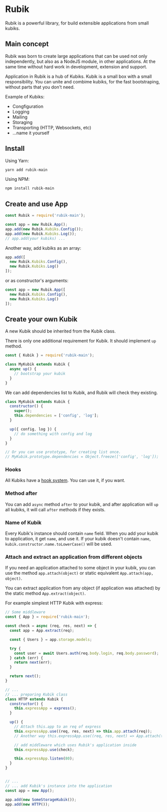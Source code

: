 # Rubik
Rubik is a powerful library, for build extensible applications from small kubiks.

## Main concept
Rubik was born to create large applications that can be used not only independently, but also as a NodeJS module, in other applications. At the same time without hard work in development, extension and support.

Application in Rubik is a hub of Kubiks. Kubik is a small box with a small responsibility.
You can unite and combime kubiks, for the fast bootstraping, without parts that you don't need.

Example of Kubiks:
- Congfiguration
- Logging
- Mailing
- Storaging
- Transporting (HTTP, Websockets, etc)
- ...name it yourself

## Install
Using Yarn:
```sh
yarn add rubik-main
```

Using NPM:
```sh
npm install rubik-main
```

## Create and use App
```js
const Rubik = require('rubik-main');

const app = new Rubik.App();
app.add(new Rubik.Kubiks.Config());
app.add(new Rubik.Kubiks.Log());
// app.add(your kubiks) ...
```
Another way, add kubiks as an array:
```js
app.add([
  new Rubik.Kubiks.Config(),
  new Rubik.Kubiks.Log()
]);
```

or as constructor's arguments:
```js
const app = new Rubik.App([
  new Rubik.Kubiks.Config(),
  new Rubik.Kubiks.Log()
]);
```

## Create your own Kubik
A new Kubik should be inherited from the Kubik class.

There is only one additional requirement for Kubik. It should implement `up` method.

```js
const { Kubik } = require('rubik-main');

class MyKubik extends Kubik {
  async up() {
    // bootstrap your kubik
  }
}
```

We can add dependencies list to Kubik, and Rubik will check they existing.

```js
class MyKubik extends Kubik {
  constructor() {
    super();
    this.dependencies = ['config', 'log'];
  }

  up({ config, log }) {
    // do something with config and log
  }
}

// Or you can use prototype, for creating list once.
// MyKubik.prototype.dependencies = Object.freeze(['config', 'log']);
```

### Hooks
All Kubiks have a [hook system](https://github.com/ya-kostik/hooks-mixin).
You can use it, if you want.

### Method after
You can add `async` method `after` to your kubik, and after application will `up` all kubiks, it will call `after` methods if they exists.

### Name of Kubik
Every Kubik's instance should contain `name` field.
When you add your kubik to application, it get `name`, and use it.
If your kubik doesn't contain `name`, `kubik.constructor.name.toLowerCase()` will be used.

### Attach and extract an application from different objects
If you need an application attached to some object in your kubik,
you can use the method `app.attach(object)` or static equivalent `App.attach(app, object)`.

You can extract application from any object (if application was attached)
by the static method `App.extract(object)`.

For example simplest HTTP Kubik with express:
```js
// Some middleware
const { App } = require('rubik-main');

const check = async (req, res, next) => {
  const app = App.extract(req);

  const { Users } = app.storage.models;

  try {
    const user = await Users.auth(req.body.login, req.body.password);
  } catch (err) {
    return next(err);
  }

  return next();
}

// ...
// ... preparing Kubik class
class HTTP extends Kubik {
  constructor() {
    this.expressApp = express();
  }

  up() {
    // Attach this.app to an req of express
    this.expressApp.use((req, res, next) => this.app.attach(req));
    // Another way this.expressApp.use((req, res, next) => App.attach(this.app, req));

    // add middleware which uses Rubik's application inside
    this.expressApp.use(check);

    this.expressApp.listen(80);
  }
}


// ...
// ... add Kubik's instance into the application
const app = new App();

app.add(new SomeStorageKubik());
app.add(new HTTP());
```

